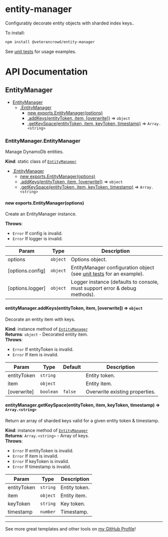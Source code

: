 # entity-manager

Configurably decorate entity objects with sharded index keys..

To install:

```bash
npm install @veterancrowd/entity-manager
```

See [unit tests](https://github.com/VeteranCrowd/entity-manager/blob/main/lib/EntityManager/EntityManager.test.js) for usage examples.

# API Documentation

<a name="module_EntityManager"></a>

## EntityManager

* [EntityManager](#module_EntityManager)
    * [.EntityManager](#module_EntityManager.EntityManager)
        * [new exports.EntityManager(options)](#new_module_EntityManager.EntityManager_new)
        * [.addKeys(entityToken, item, [overwrite])](#module_EntityManager.EntityManager+addKeys) ⇒ <code>object</code>
        * [.getKeySpace(entityToken, item, keyToken, timestamp)](#module_EntityManager.EntityManager+getKeySpace) ⇒ <code>Array.&lt;string&gt;</code>

<a name="module_EntityManager.EntityManager"></a>

### EntityManager.EntityManager
Manage DynamoDb entities.

**Kind**: static class of [<code>EntityManager</code>](#module_EntityManager)  

* [.EntityManager](#module_EntityManager.EntityManager)
    * [new exports.EntityManager(options)](#new_module_EntityManager.EntityManager_new)
    * [.addKeys(entityToken, item, [overwrite])](#module_EntityManager.EntityManager+addKeys) ⇒ <code>object</code>
    * [.getKeySpace(entityToken, item, keyToken, timestamp)](#module_EntityManager.EntityManager+getKeySpace) ⇒ <code>Array.&lt;string&gt;</code>

<a name="new_module_EntityManager.EntityManager_new"></a>

#### new exports.EntityManager(options)
Create an EntityManager instance.

**Throws**:

- <code>Error</code> If config is invalid.
- <code>Error</code> If logger is invalid.


| Param | Type | Description |
| --- | --- | --- |
| options | <code>object</code> | Options object. |
| [options.config] | <code>object</code> | EntityManager configuration object (see [unit tests](https://github.com/VeteranCrowd/entity-manager/blob/3c654ce62a0d7adf4850e0b84d77f57df3a2fcbf/lib/EntityManager/EntityManager.test.js#L17-L54) for an example). |
| [options.logger] | <code>object</code> | Logger instance (defaults to console, must support error & debug methods). |

<a name="module_EntityManager.EntityManager+addKeys"></a>

#### entityManager.addKeys(entityToken, item, [overwrite]) ⇒ <code>object</code>
Decorate an entity item with keys.

**Kind**: instance method of [<code>EntityManager</code>](#module_EntityManager.EntityManager)  
**Returns**: <code>object</code> - Decorated entity item.  
**Throws**:

- <code>Error</code> If entityToken is invalid.
- <code>Error</code> If item is invalid.


| Param | Type | Default | Description |
| --- | --- | --- | --- |
| entityToken | <code>string</code> |  | Entity token. |
| item | <code>object</code> |  | Entity item. |
| [overwrite] | <code>boolean</code> | <code>false</code> | Overwrite existing properties. |

<a name="module_EntityManager.EntityManager+getKeySpace"></a>

#### entityManager.getKeySpace(entityToken, item, keyToken, timestamp) ⇒ <code>Array.&lt;string&gt;</code>
Return an array of sharded keys valid for a given entity token & timestamp.

**Kind**: instance method of [<code>EntityManager</code>](#module_EntityManager.EntityManager)  
**Returns**: <code>Array.&lt;string&gt;</code> - Array of keys.  
**Throws**:

- <code>Error</code> If entityToken is invalid.
- <code>Error</code> If item is invalid.
- <code>Error</code> If keyToken is invalid.
- <code>Error</code> If timestamp is invalid.


| Param | Type | Description |
| --- | --- | --- |
| entityToken | <code>string</code> | Entity token. |
| item | <code>object</code> | Entity item. |
| keyToken | <code>string</code> | Key token. |
| timestamp | <code>number</code> | Timestamp. |


---

See more great templates and other tools on
[my GitHub Profile](https://github.com/karmaniverous)!
